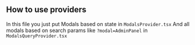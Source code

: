 ## How to use providers

In this file you just put Modals based on state in `ModalsProvider.tsx`
And all modals based on search params like `?modal=AdminPanel` in `ModalsQueryProvider.tsx`
